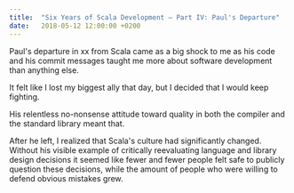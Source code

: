 ```yaml
---
title:  "Six Years of Scala Development – Part IV: Paul's Departure"
date:   2018-05-12 12:00:00 +0200
---
```


Paul's departure in xx from Scala came as a big shock to me as his code and his
commit messages taught me more about software development than anything else.

It felt like I lost my biggest ally that day, but I decided that I would keep
fighting.

His relentless no-nonsense attitude toward quality in both the compiler and the standard
library meant that.

After he left, I realized that Scala's culture had significantly changed.
Without his visible example of critically reevaluating language and library
design decisions it seemed like fewer and fewer people felt safe to publicly
question these decisions, while the amount of people who were willing to defend
obvious mistakes grew.
